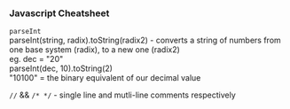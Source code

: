 ### Javascript Cheatsheet
  
```parseInt```  <br />
parseInt(string, radix).toString(radix2) - converts a string of numbers from one base system (radix), to a new one (radix2) <br />
        eg. dec = "20" <br />
            parseInt(dec, 10).toString(2)<br />
            "10100" = the binary equivalent of our decimal value<br />


```//``` && ```/* */``` - single line and mutli-line comments respectively <br />
